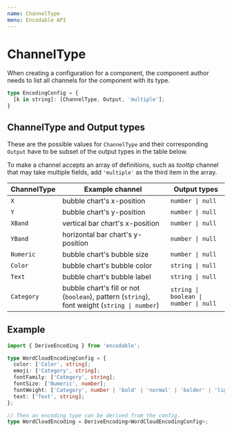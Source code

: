```yaml
---
name: ChannelType
menu: Encodable API
---
```


# ChannelType

When creating a configuration for a component, the component author needs to list all channels for the component with its type.

```ts
type EncodingConfig = {
  [k in string]: [ChannelType, Output, 'multiple'];
}
```

## ChannelType and Output types

These are the possible values for `ChannelType` and their corresponding `Output` have to be subset of the output types in the table below.

To make a channel accepts an array of definitions, such as *tooltip* channel that may take multiple fields, add `'multiple'` as the third item in the array.

| ChannelType | Example channel                                                                              | Output types                          |
| ----------- | -------------------------------------------------------------------------------------------- | ------------------------------------- |
| `X`         | bubble chart's x-position                                                                    | `number \| null`                      |
| `Y`         | bubble chart's y-position                                                                    | `number \| null`                      |
| `XBand`     | vertical bar chart's x-position                                                              | `number \| null`                      |
| `YBand`     | horizontal bar chart's y-position                                                            | `number \| null`                      |
| `Numeric`   | bubble chart's bubble size                                                                   | `number \| null`                      |
| `Color`     | bubble chart's bubble color                                                                  | `string \| null`                      |
| `Text`      | bubble chart's bubble label                                                                  | `string \| null`                      |
| `Category`  | bubble chart's fill or not (`boolean`), pattern (`string`), font weight (`string \| number`) | `string \| boolean \| number \| null` |

## Example

```ts
import { DeriveEncoding } from 'encodable';

type WordCloudEncodingConfig = {
  color: ['Color', string];
  emoji: ['Category', string];
  fontFamily: ['Category', string];
  fontSize: ['Numeric', number];
  fontWeight: ['Category', number | 'bold' | 'normal' | 'bolder' | 'lighter'];
  text: ['Text', string];
};

// Then an encoding type can be derived from the config.
type WordCloudEncoding = DeriveEncoding<WordCloudEncodingConfig>;
```

